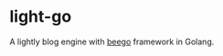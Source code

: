 # light-go
A lightly blog engine with [beego](https://github.com/astaxie/beego) framework in Golang.
